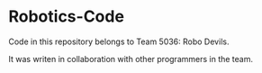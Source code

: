 # Robotics-Code

Code in this repository belongs to Team 5036: Robo Devils.

It was writen in collaboration with other programmers in the team.
